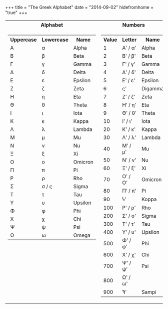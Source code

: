 +++
title = "The Greek Alphabet"
date = "2014-09-02"
hidefromhome = "true"
+++

<table>
    <tr>
        <th style="text-align: center">Alphabet</th>
        <th style="text-align: center">Numbers</th>
    </tr><tr>
        <td style="vertical-align: top">
            <table>
                <tr>
                    <th>Uppercase</th><th>Lowercase</th><th>Name</th>
                </tr><tr>
                    <td>&Alpha;</td><td>&alpha;</td><td>Alpha</td>
                </tr><tr>
                    <td>&Beta;</td><td>&beta;</td><td>Beta</td>
                </tr><tr>
                    <td>&Gamma;</td><td>&gamma;</td><td>Gamma</td>
                </tr><tr>
                    <td>&Delta;</td><td>&delta;</td><td>Delta</td>
                </tr><tr>
                    <td>&Epsilon;</td><td>&epsilon;</td><td>Epsilon</td>
                </tr><tr>
                    <td>&Zeta;</td><td>&zeta;</td><td>Zeta</td>
                </tr><tr>
                    <td>&Eta;</td><td>&eta;</td><td>Eta</td>
                </tr><tr>
                    <td>&Theta;</td><td>&theta;</td><td>Theta</td>
                </tr><tr>
                    <td>&Iota;</td><td>&iota;</td><td>Iota</td>
                </tr><tr>
                    <td>&Kappa;</td><td>&kappa;</td><td>Kappa</td>
                </tr><tr>
                    <td>&Lambda;</td><td>&lambda;</td><td>Lambda</td>
                </tr><tr>
                    <td>&Mu;</td><td>&mu;</td><td>Mu</td>
                </tr><tr>
                    <td>&Nu;</td><td>&nu;</td><td>Nu</td>
                </tr><tr>
                    <td>&Xi;</td><td>&xi;</td><td>Xi</td>
                </tr><tr>
                    <td>&Omicron;</td><td>&omicron;</td><td>Omicron</td>
                </tr><tr>
                    <td>&Pi;</td><td>&pi;</td><td>Pi</td>
                </tr><tr>
                    <td>&Rho;</td><td>&rho;</td><td>Rho</td>
                </tr><tr>
                    <td>&Sigma;</td><td>&sigma; / <dfn title="Used at the end of words">&sigmaf;</dfn></td><td>Sigma</td>
                </tr><tr>
                    <td>&Tau;</td><td>&tau;</td><td>Tau</td>
                </tr><tr>
                    <td>&Upsilon;</td><td>&upsilon;</td><td>Upsilon</td>
                </tr><tr>
                    <td>&Phi;</td><td>&phi;</td><td>Phi</td>
                </tr><tr>
                    <td>&Chi;</td><td>&chi;</td><td>Chi</td>
                </tr><tr>
                    <td>&Psi;</td><td>&psi;</td><td>Psi</td>
                </tr><tr>
                    <td>&Omega;</td><td>&omega;</td><td>Omega</td>
                </tr>
            </table>
        </td><td>
            <table>
                <tr>
                    <th>Value</th><th>Letter</th><th>Name</th>
                </tr><tr>
                    <td>1</td><td>&Alpha;&#884; / &alpha;&#884;</td><td>Alpha</td>
                </tr><tr>
                    <td>2</td><td>&Beta;&#884; / &beta;&#884;</td><td>Beta</td>
                </tr><tr>
                    <td>3</td><td>&Gamma;&#884; / &gamma;&#884;</td><td>Gamma</td>
                </tr><tr>
                    <td>4</td><td>&Delta;&#884; / &delta;&#884;</td><td>Delta</td>
                </tr><tr>
                    <td>5</td><td>&Epsilon;&#884; / &epsilon;&#884;</td><td>Epsilon</td>
                </tr><tr>
                    <td>6</td><td>&sigmaf;&#884;</td><td>Digamma</td>
                </tr><tr>
                    <td>7</td><td>&Zeta;&#884; / &zeta;&#884;</td><td>Zeta</td>
                </tr><tr>
                    <td>8</td><td>&Eta;&#884; / &eta;&#884;</td><td>Eta</td>
                </tr><tr>
                    <td>9</td><td>&Theta;&#884; / &theta;&#884;</td><td>Theta</td>
                </tr><tr>
                    <td>10</td><td>&Iota;&#884; / &iota;&#884;</td><td>Iota</td>
                </tr><tr>
                    <td>20</td><td>&Kappa;&#884; / &kappa;&#884;</td><td>Kappa</td>
                </tr><tr>
                    <td>30</td><td>&Lambda;&#884; / &lambda;&#884;</td><td>Lambda</td>
                </tr><tr>
                    <td>40</td><td>&Mu;&#884; / &mu;&#884;</td><td>Mu</td>
                </tr><tr>
                    <td>50</td><td>&Nu;&#884; / &nu;&#884;</td><td>Nu</td>
                </tr><tr>
                    <td>60</td><td>&Xi;&#884; / &xi;&#884;</td><td>Xi</td>
                </tr><tr>
                    <td>70</td><td>&Omicron;&#884; / &Omicron;&#884;</td><td>Omicron</td>
                </tr><tr>
                    <td>80</td><td>&Pi;&#884; / &pi;&#884;</td><td>Pi</td>
                </tr><tr>
                    <td>90</td><td>&#990;&#884;</td><td>Koppa</td>
                </tr><tr>
                    <td>100</td><td>&Rho;&#884; / &rho;&#884;</td><td>Rho</td>
                </tr><tr>
                    <td>200</td><td>&Sigma;&#884; / &sigma;&#884;</td><td>Sigma</td>
                </tr><tr>
                    <td>300</td><td>&Tau;&#884; / &tau;&#884;</td><td>Tau</td>
                </tr><tr>
                    <td>400</td><td>&Upsilon;&#884; / &upsilon;&#884;</td><td>Upsilon</td>
                </tr><tr>
                    <td>500</td><td>&Phi;&#884; / &phi;&#884;</td><td>Phi</td>
                </tr><tr>
                    <td>600</td><td>&Chi;&#884; / &chi;&#884;</td><td>Chi</td>
                </tr><tr>
                    <td>700</td><td>&Psi;&#884; / &psi;&#884;</td><td>Psi</td>
                </tr><tr>
                    <td>800</td><td>&Omega;&#884; / &omega;&#884;</td><td></td>
                </tr><tr>
                    <td>900</td><td>&#992;&#884;</td><td>Sampi</td>
                </tr>
            </table>
        </td>
    </tr>
</table>
